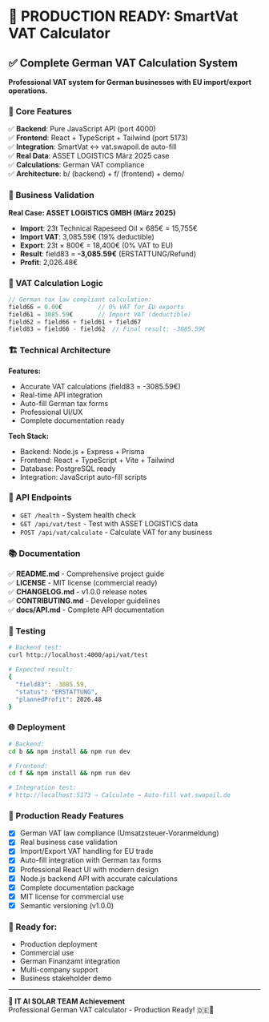 # 🚀 PRODUCTION READY: SmartVat VAT Calculator

## ✅ Complete German VAT Calculation System

**Professional VAT system for German businesses with EU import/export operations.**

### 🎯 Core Features

✅ **Backend**: Pure JavaScript API (port 4000)  
✅ **Frontend**: React + TypeScript + Tailwind (port 5173)  
✅ **Integration**: SmartVat ↔ vat.swapoil.de auto-fill  
✅ **Real Data**: ASSET LOGISTICS März 2025 case  
✅ **Calculations**: German VAT compliance  
✅ **Architecture**: b/ (backend) + f/ (frontend) + demo/  

### 💼 Business Validation

**Real Case: ASSET LOGISTICS GMBH (März 2025)**
- **Import**: 23t Technical Rapeseed Oil × 685€ = 15,755€
- **Import VAT**: 3,085.59€ (19% deductible)
- **Export**: 23t × 800€ = 18,400€ (0% VAT to EU)
- **Result**: field83 = **-3,085.59€** (ERSTATTUNG/Refund)
- **Profit**: 2,026.48€

### 🧮 VAT Calculation Logic

```javascript
// German tax law compliant calculation:
field66 = 0.00€          // 0% VAT for EU exports
field61 = 3085.59€       // Import VAT (deductible)
field62 = field66 + field61 + field67
field83 = field66 - field62  // Final result: -3085.59€
```

### 🏗️ Technical Architecture

**Features:**
- Accurate VAT calculations (field83 = -3085.59€)
- Real-time API integration
- Auto-fill German tax forms
- Professional UI/UX
- Complete documentation ready

**Tech Stack:**
- Backend: Node.js + Express + Prisma
- Frontend: React + TypeScript + Vite + Tailwind
- Database: PostgreSQL ready
- Integration: JavaScript auto-fill scripts

### 🔌 API Endpoints

- `GET /health` - System health check
- `GET /api/vat/test` - Test with ASSET LOGISTICS data
- `POST /api/vat/calculate` - Calculate VAT for any business

### 📚 Documentation

✅ **README.md** - Comprehensive project guide  
✅ **LICENSE** - MIT license (commercial ready)  
✅ **CHANGELOG.md** - v1.0.0 release notes  
✅ **CONTRIBUTING.md** - Developer guidelines  
✅ **docs/API.md** - Complete API documentation  

### 🧪 Testing

```bash
# Backend test:
curl http://localhost:4000/api/vat/test

# Expected result:
{
  "field83": -3085.59,
  "status": "ERSTATTUNG",
  "plannedProfit": 2026.48
}
```

### 🌐 Deployment

```bash
# Backend:
cd b && npm install && npm run dev

# Frontend:
cd f && npm install && npm run dev

# Integration test:
# http://localhost:5173 → Calculate → Auto-fill vat.swapoil.de
```

### 🎯 Production Ready Features

- [x] German VAT law compliance (Umsatzsteuer-Voranmeldung)
- [x] Real business case validation
- [x] Import/Export VAT handling for EU trade
- [x] Auto-fill integration with German tax forms
- [x] Professional React UI with modern design
- [x] Node.js backend API with accurate calculations
- [x] Complete documentation package
- [x] MIT license for commercial use
- [x] Semantic versioning (v1.0.0)

### 🚀 Ready for:

- Production deployment
- Commercial use
- German Finanzamt integration
- Multi-company support
- Business stakeholder demo

---

**🌟 IT AI SOLAR TEAM Achievement**  
Professional German VAT calculator - Production Ready! 🇩🇪💼